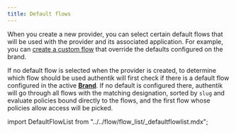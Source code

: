 ```yaml
---
title: Default flows
---
```


When you create a new provider, you can select certain default flows that will be used with the provider and its associated application. For example, you can [create a custom flow](../index.md#create-a-custom-flow) that override the defaults configured on the brand.

If no default flow is selected when the provider is created, to determine which flow should be used authentik will first check if there is a default flow configured in the active [**Brand**](../../../../customize/brands.md). If no default is configured there, authentik will go through all flows with the matching designation, sorted by `slug` and evaluate policies bound directly to the flows, and the first flow whose policies allow access will be picked.

import DefaultFlowList from "../../flow/flow_list/_defaultflowlist.mdx";

<DefaultFlowList />
